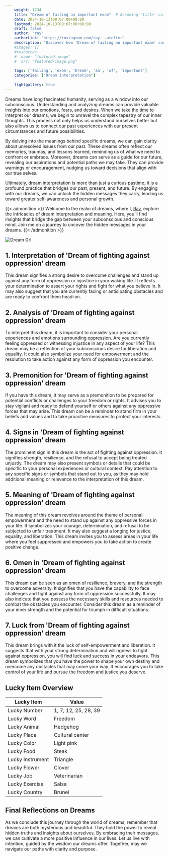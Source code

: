 ```yaml
---
    weight: 1734
    title: "Dream of failing an important exam"  # Assuming 'title' column exists
    date: 2024-10-13T08:07:00+08:00
    lastmod: 2024-10-13T08:07:00+08:00
    draft: false
    author: "ray"
    authorLink: "https://instagram.com/ray._.atelier"
    description: "Discover how 'Dream of failing an important exam' can interpret your future and uncover its significant meanings in your life."
    #images: []
    #resources:
    #- name: "featured-image"
    #  src: "featured-image.png"
    
    tags: ['failing', 'exam', 'Dream', 'an', 'of', 'important']
    categories: ["Dream Interpretation"]
    
    lightgallery: true
---
```

    
Dreams have long fascinated humanity, serving as a window into our subconscious. Understanding and analyzing dreams can provide valuable insights into our emotions, fears, and desires. When we take the time to interpret our dreams, we begin to unravel the complex tapestry of our inner thoughts. This process not only helps us understand ourselves better but also allows us to connect our past experiences with our present circumstances and future possibilities.

By delving into the meanings behind specific dreams, we can gain clarity about unresolved issues from our past. These dreams often reflect our memories, traumas, and lessons learned, reminding us of what we need to confront or embrace. Moreover, dreams can serve as a guide for our future, revealing our aspirations and potential paths we may take. They can provide warnings or encouragement, nudging us toward decisions that align with our true selves.

Ultimately, dream interpretation is more than just a curious pastime; it is a profound practice that bridges our past, present, and future. By engaging with our dreams, we can unlock the hidden messages they carry, leading us toward greater self-awareness and personal growth.

{{< admonition >}}
Welcome to the realm of dreams, where I, [Ray](https://instagram.com/ray._.atelier), explore the intricacies of dream interpretation and meaning. Here, you’ll find insights that bridge the gap between your subconscious and conscious mind. Join me on a journey to uncover the hidden messages in your dreams.
{{< /admonition >}}

![Dream Grl](https://cdn.pixabay.com/photo/2017/11/02/03/35/gothic-2910057_1280.jpg "Dream Grl")

## 1. Interpretation of 'Dream of fighting against oppression' dream
 This dream signifies a strong desire to overcome challenges and stand up against any form of oppression or injustice in your waking life. It reflects your determination to assert your rights and fight for what you believe in. It may also suggest that you are currently facing or anticipating obstacles and are ready to confront them head-on.

## 2. Analysis of 'Dream of fighting against oppression' dream
 To interpret this dream, it is important to consider your personal experiences and emotions surrounding oppression. Are you currently feeling oppressed or witnessing injustice in any aspect of your life? This dream may be a reflection of your subconscious desire for liberation and equality. It could also symbolize your need for empowerment and the resolution to take action against any form of oppression you encounter.

## 3. Premonition for 'Dream of fighting against oppression' dream
 If you have this dream, it may serve as a premonition to be prepared for potential conflicts or challenges to your freedom or rights. It advises you to stay vigilant and ready to defend yourself or others against any oppressive forces that may arise. This dream can be a reminder to stand firm in your beliefs and values and to take proactive measures to protect your interests.

## 4. Signs in 'Dream of fighting against oppression' dream
 The prominent sign in this dream is the act of fighting against oppression. It signifies strength, resilience, and the refusal to accept being treated unjustly. The dream may also present symbols or details that could be specific to your personal experiences or cultural context. Pay attention to any specific signs or symbols that stand out to you, as they may hold additional meaning or relevance to the interpretation of this dream.

## 5. Meaning of 'Dream of fighting against oppression' dream
 The meaning of this dream revolves around the theme of personal empowerment and the need to stand up against any oppressive forces in your life. It symbolizes your courage, determination, and refusal to be subjected to unfair treatment. It may also suggest a longing for justice, equality, and liberation. This dream invites you to assess areas in your life where you feel suppressed and empowers you to take action to create positive change.

## 6. Omen in 'Dream of fighting against oppression' dream
 This dream can be seen as an omen of resilience, bravery, and the strength to overcome adversity. It signifies that you have the capability to face challenges and fight against any form of oppression successfully. It may also indicate that you possess the necessary skills and resources needed to combat the obstacles you encounter. Consider this dream as a reminder of your inner strength and the potential for triumph in difficult situations.

## 7. Luck from 'Dream of fighting against oppression' dream
 This dream brings with it the luck of self-empowerment and liberation. It suggests that with your strong determination and willingness to fight against oppression, you will find luck and success in your endeavors. This dream symbolizes that you have the power to shape your own destiny and overcome any obstacles that may come your way. It encourages you to take control of your life and pursue the freedom and justice you deserve.

## Lucky Item Overview
| Lucky Item          | Value              |
|---------------|--------------------|
| Lucky Number        | 1, 7, 12, 25, 28, 39  |
| Lucky Word          | Freedom |
| Lucky Animal        | Hedgehog |
| Lucky Place         | Cultural center     |
| Lucky Color         | Light pink     |
| Lucky Food          | Steak      |
| Lucky Instrument    | Triangle |
| Lucky Flower        | Clover    |
| Lucky Job           | Veterinarian       |
| Lucky Exercise      | Salsa  |
| Lucky Country       | Brunei    |


##  Final Reflections on Dreams

As we conclude this journey through the world of dreams, remember that dreams are both mysterious and beautiful. They hold the power to reveal hidden truths and insights about ourselves. By embracing their messages, we can cultivate a more positive influence in our lives. Let us live with intention, guided by the wisdom our dreams offer. Together, may we navigate our paths with clarity and purpose.
